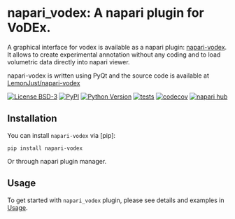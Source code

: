 # napari_vodex: A napari plugin for VoDEx.

A graphical interface for vodex is available as a napari plugin: [napari-vodex](https://www.napari-hub.org/plugins/napari-vodex#installation).
It allows to create experimental annotation without any coding and to load volumetric data directly into napari viewer.

napari-vodex is written  using PyQt and the source code is available at [LemonJust/napari-vodex](https://github.com/LemonJust/napari-vodex)


[![License BSD-3](https://img.shields.io/pypi/l/napari-vodex.svg?color=green)](https://github.com/LemonJust/napari-vodex/raw/main/LICENSE)
[![PyPI](https://img.shields.io/pypi/v/napari-vodex.svg?color=green)](https://pypi.org/project/napari-vodex)
[![Python Version](https://img.shields.io/pypi/pyversions/napari-vodex.svg?color=green)](https://python.org)
[![tests](https://github.com/LemonJust/napari-vodex/workflows/tests/badge.svg)](https://github.com/LemonJust/napari-vodex/actions)
[![codecov](https://codecov.io/gh/LemonJust/napari-vodex/branch/main/graph/badge.svg)](https://codecov.io/gh/LemonJust/napari-vodex)
[![napari hub](https://img.shields.io/endpoint?url=https://api.napari-hub.org/shields/napari-vodex)](https://napari-hub.org/plugins/napari-vodex)

## Installation

You can install `napari-vodex` via [pip]:

    pip install napari-vodex

Or through napari plugin manager.

## Usage

To get started with `napari_vodex` plugin,
please see details and examples in [Usage](https://lemonjust.github.io/vodex/napari/how-to/).
